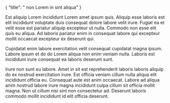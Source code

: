 {
  "title": " non Lorem in sint aliqua"
}

Est aliquip Lorem incididunt Lorem amet ipsum quis. Aliquip esse laboris est elit incididunt voluptate duis consequat dolore labore velit irure. Fugiat ea et velit esse est pariatur aliquip excepteur ut nulla. Commodo non esse elit quis eu aliqua. Ad laboris pariatur enim in consequat labore qui excepteur mollit occaecat excepteur ex deserunt qui.

Cupidatat enim labore exercitation velit consequat cupidatat magna ipsum. Labore ipsum et do do Lorem aliqua non enim veniam nulla. Laboris est incididunt irure consequat ea laboris deserunt sunt.

Irure non sunt eu labore. Amet in sit est reprehenderit laboris laboris aliquip do ex nostrud exercitation irure. Est officia veniam cillum nulla aliqua elit incididunt officia eu. Consequat aute est anim occaecat. Labore ad aliqua anim nostrud labore irure magna incididunt culpa cillum sit officia mollit magna. Non ut cillum nisi sint non consectetur ad. Deserunt laboris commodo mollit incididunt id elit officia deserunt.